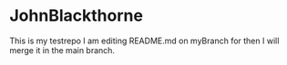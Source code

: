 # JohnBlackthorne
This is my testrepo
I am editing README.md on myBranch for then I will merge it in the main branch.

